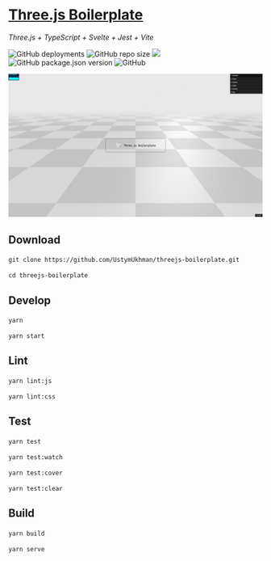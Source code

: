 # [Three.js Boilerplate](https://ustymukhman.github.io/threejs-boilerplate/dist) #

*Three.js + TypeScript + Svelte + Jest + Vite*

![GitHub deployments](https://img.shields.io/github/deployments/UstymUkhman/threejs-boilerplate/github-pages)
![GitHub repo size](https://img.shields.io/github/repo-size/UstymUkhman/threejs-boilerplate)
![](https://img.shields.io/badge/coverage-98.5%25-green)
![GitHub package.json version](https://img.shields.io/github/package-json/v/UstymUkhman/threejs-boilerplate?color=brightgreen)
![GitHub](https://img.shields.io/github/license/UstymUkhman/threejs-boilerplate?color=brightgreen)

![](./public/img/preview.jpg)

## Download ##

`git clone https://github.com/UstymUkhman/threejs-boilerplate.git`

`cd threejs-boilerplate`

## Develop ##

`yarn`

`yarn start`

## Lint ##

`yarn lint:js`

`yarn lint:css`

## Test ##

`yarn test`

`yarn test:watch`

`yarn test:cover`

`yarn test:clear`

## Build ##

`yarn build`

`yarn serve`
